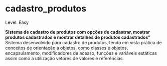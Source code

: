 # cadastro_produtos

Level: Easy

**Sistema de cadastro de produtos com opções de cadastrar, mostrar produtos cadastrados e mostrar detalhes de produtos cadastrados"**
Sistema desenvolvido para cadastro de produtos, tendo em vista prática de conceitos de orientação a objetos, como classes e objetos, encapsulamento, modificadores de acesso, funções e variáveis estáticas assim como a utilização vetores de valores e referências.
